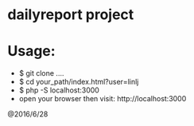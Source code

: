 dailyreport  project
===============================

# Usage:

* $ git clone ....
* $ cd your_path/index.html?user=linlj
* $ php -S localhost:3000
* open your browser then visit: http://localhost:3000

@2016/6/28